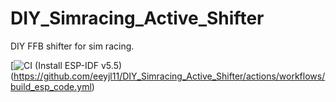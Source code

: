 # DIY_Simracing_Active_Shifter
DIY FFB shifter for sim racing.

[![CI (Install ESP-IDF v5.5)](https://github.com/eeyjl11/DIY_Simracing_Active_Shifter/actions/workflows/build_esp_code.yml/badge.svg?branch=main) (https://github.com/eeyjl11/DIY_Simracing_Active_Shifter/actions/workflows/build_esp_code.yml)
